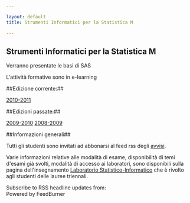 ```yaml
---

layout: default
title: Strumenti Informatici per la Statistica M

---
```

## Strumenti Informatici per la Statistica M

Verranno presentate le basi di SAS

L'attività formative sono in e-learning

##Edizione corrente:##

[2010-2011](2010-2011.html)

##Edizioni passate:##

[2009-2010](2009-2010.html)
[2008-2009](2008-2009.html)


##Informazioni generali##

Tutti gli studenti sono invitati ad abbonarsi al feed rss degli
[avvisi](http://avvisi-didattica-della-vedova.blogspot.com/feeds/posts/default).

Varie informazioni relative alle modalità di esame, disponibilità di temi
d'esami già svolti, modalità di accesso ai laboratori, sono disponibili sulla
pagina dell'insegnamento
[Laboratorio Statistico-Informatico](https://sites.google.com/a/dellavedova.org/esami/laboratorio-statistico-informatico)
che è rivolto agli studenti delle lauree triennali.

<script src="http://feeds.feedburner.com/AvvisiDidattica?format=sigpro" type="text/javascript" ></script><noscript><p>Subscribe to RSS headline updates from: <a href="http://feeds.feedburner.com/AvvisiDidattica"></a><br/>Powered by FeedBurner</p> </noscript>
